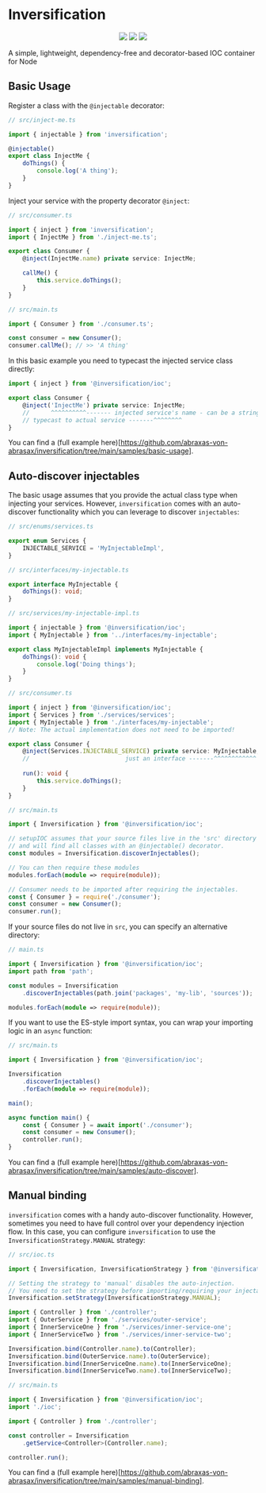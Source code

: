# Inversification

<p align="center">
    <img src="https://img.shields.io/npm/l/@inversification/ioc" />
    <img src="https://img.shields.io/npm/v/@inversification/ioc" />
    <img src="https://img.shields.io/bundlephobia/min/@inversification/ioc" />
</p>

A simple, lightweight, dependency-free and decorator-based IOC container for Node

## Basic Usage

Register a class with the `@injectable` decorator:

```typescript
// src/inject-me.ts

import { injectable } from 'inversification';

@injectable()
export class InjectMe {
    doThings() {
        console.log('A thing');
    }
}
```

Inject your service with the property decorator `@inject`:

```typescript
// src/consumer.ts

import { inject } from 'inversification';
import { InjectMe } from './inject-me.ts';

export class Consumer {
    @inject(InjectMe.name) private service: InjectMe;

    callMe() {
        this.service.doThings();
    }
}
```

```typescript
// src/main.ts

import { Consumer } from './consumer.ts';

const consumer = new Consumer();
consumer.callMe(); // >> 'A thing'
```

In this basic example you need to typecast the injected service class
directly:

```typescript
import { inject } from '@inversification/ioc';

export class Consumer {
    @inject('InjectMe') private service: InjectMe;
    //      ^^^^^^^^^^------- injected service's name - can be a string
    // typecast to actual service -------^^^^^^^^
}
```

You can find a (full example here)[https://github.com/abraxas-von-abrasax/inversification/tree/main/samples/basic-usage].

## Auto-discover injectables

The basic usage assumes that you provide the actual class type when injecting
your services. However, `inversification` comes with an auto-discover functionality
which you can leverage to discover `injectables`:

```typescript
// src/enums/services.ts

export enum Services {
    INJECTABLE_SERVICE = 'MyInjectableImpl',
}
```

```typescript
// src/interfaces/my-injectable.ts

export interface MyInjectable {
    doThings(): void;
}
```

```typescript
// src/services/my-injectable-impl.ts

import { injectable } from '@inversification/ioc';
import { MyInjectable } from '../interfaces/my-injectable';

export class MyInjectableImpl implements MyInjectable {
    doThings(): void {
        console.log('Doing things');
    }
}
```

```typescript
// src/consumer.ts

import { inject } from '@inversification/ioc';
import { Services } from './services/services';
import { MyInjectable } from './interfaces/my-injectable';
// Note: The actual implementation does not need to be imported!

export class Consumer {
    @inject(Services.INJECTABLE_SERVICE) private service: MyInjectable;
    //                           just an interface -------^^^^^^^^^^^^
    
    run(): void {
        this.service.doThings();
    }
}
```

```typescript
// src/main.ts

import { Inversification } from '@inversification/ioc';

// setupIOC assumes that your source files live in the 'src' directory
// and will find all classes with an @injectable() decorator.
const modules = Inversification.discoverInjectables();

// You can then require these modules
modules.forEach(module => require(module));

// Consumer needs to be imported after requiring the injectables.
const { Consumer } = require('./consumer');
const consumer = new Consumer();
consumer.run();
```

If your source files do not live in `src`, you can specify an alternative directory:

```typescript
// main.ts

import { Inversification } from '@inversification/ioc';
import path from 'path';

const modules = Inversification
    .discoverInjectables(path.join('packages', 'my-lib', 'sources'));

modules.forEach(module => require(module));
```

If you want to use the ES-style import syntax, you can wrap your
importing logic in an `async` function:

```typescript
// src/main.ts

import { Inversification } from '@inversification/ioc';

Inversification
    .discoverInjectables()
    .forEach(module => require(module));

main();

async function main() {
    const { Consumer } = await import('./consumer');
    const consumer = new Consumer();
    controller.run();
}
```

You can find a (full example here)[https://github.com/abraxas-von-abrasax/inversification/tree/main/samples/auto-discover].

## Manual binding

`inversification` comes with a handy auto-discover functionality. However,
sometimes you need to have full control over your dependency injection flow.
In this case, you can configure `inversification` to use the
`InversificationStrategy.MANUAL` strategy:

```typescript
// src/ioc.ts

import { Inversification, InversificationStrategy } from '@inversification/ioc';

// Setting the strategy to 'manual' disables the auto-injection.
// You need to set the strategy before importing/requiring your injectables.
Inversification.setStrategy(InversificationStrategy.MANUAL);

import { Controller } from './controller';
import { OuterService } from './services/outer-service';
import { InnerServiceOne } from './services/inner-service-one';
import { InnerServiceTwo } from './services/inner-service-two';

Inversification.bind(Controller.name).to(Controller);
Inversification.bind(OuterService.name).to(OuterService);
Inversification.bind(InnerServiceOne.name).to(InnerServiceOne);
Inversification.bind(InnerServiceTwo.name).to(InnerServiceTwo);
```

```typescript
// src/main.ts

import { Inversification } from '@inversification/ioc';
import './ioc';

import { Controller } from './controller';

const controller = Inversification
    .getService<Controller>(Controller.name);

controller.run();
```

You can find a (full example here)[https://github.com/abraxas-von-abrasax/inversification/tree/main/samples/manual-binding].
